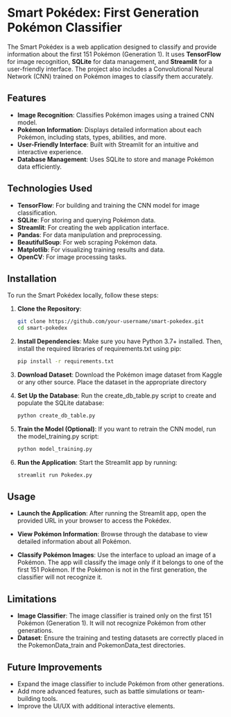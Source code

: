 # Smart Pokédex: First Generation Pokémon Classifier

The Smart Pokédex is a web application designed to classify and provide information about the first 151 Pokémon (Generation 1). It uses **TensorFlow** for image recognition, **SQLite** for data management, and **Streamlit** for a user-friendly interface. The project also includes a Convolutional Neural Network (CNN) trained on Pokémon images to classify them accurately.


## Features

- **Image Recognition**: Classifies Pokémon images using a trained CNN model.
- **Pokémon Information**: Displays detailed information about each Pokémon, including stats, types, abilities, and more.
- **User-Friendly Interface**: Built with Streamlit for an intuitive and interactive experience.
- **Database Management**: Uses SQLite to store and manage Pokémon data efficiently.


## Technologies Used

- **TensorFlow**: For building and training the CNN model for image classification.
- **SQLite**: For storing and querying Pokémon data.
- **Streamlit**: For creating the web application interface.
- **Pandas**: For data manipulation and preprocessing.
- **BeautifulSoup**: For web scraping Pokémon data.
- **Matplotlib**: For visualizing training results and data.
- **OpenCV**: For image processing tasks.


## Installation

To run the Smart Pokédex locally, follow these steps:

1. **Clone the Repository**:
   ```bash
   git clone https://github.com/your-username/smart-pokedex.git
   cd smart-pokedex

2. **Install Dependencies**:
Make sure you have Python 3.7+ installed. Then, install the required libraries of requirements.txt using pip:

    ```bash
    pip install -r requirements.txt

3. **Download Dataset**:
Download the Pokémon image dataset from Kaggle or any other source.
Place the dataset in the appropriate directory

4. **Set Up the Database**:
Run the create_db_table.py script to create and populate the SQLite database:
    ```bash
    python create_db_table.py
    
5. **Train the Model (Optional)**:
If you want to retrain the CNN model, run the model_training.py script:
    ```bash
    python model_training.py

6. **Run the Application**:
Start the Streamlit app by running:

    ```bash
    streamlit run Pokedex.py

## Usage
- **Launch the Application**:
After running the Streamlit app, open the provided URL in your browser to access the Pokédex.

- **View Pokémon Information**:
Browse through the database to view detailed information about all Pokémon.

- **Classify Pokémon Images**:
Use the interface to upload an image of a Pokémon. The app will classify the image only if it belongs to one of the first 151 Pokémon. If the Pokémon is not in the first generation, the classifier will not recognize it.


## Limitations
- **Image Classifier**: The image classifier is trained only on the first 151 Pokémon (Generation 1). It will not recognize Pokémon from other generations.
- **Dataset**: Ensure the training and testing datasets are correctly placed in the PokemonData_train and PokemonData_test directories.


## Future Improvements
- Expand the image classifier to include Pokémon from other generations.
- Add more advanced features, such as battle simulations or team-building tools.
- Improve the UI/UX with additional interactive elements.





